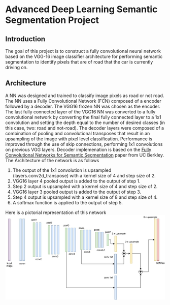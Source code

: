 # Advanced Deep Learning Semantic Segmentation Project

## Introduction

The goal of this project is to construct a fully convolutional neural network based on the VGG-16 image classifier architecture for performing semantic segmentation to identify pixels that are of road that the car is currently driving on.

## Architecture

A NN was designed and trained to classify image pixels as road or not road. The NN uses a Fully Convolutional Network (FCN) composed of a encoder followed by a decoder. The VGG16 frozen NN was chosen as the encoder. The last fully connected layer of the VGG16 NN was converted to a fully convolutional network by converting the final fully connected layer to a 1x1 convolution and setting the depth equal to the number of desired classes (in this case, two: road and not-road). The decoder layers were composed of a combination of pooling and convolutional transposes that result in an upsampling of the image with pixel level classification. Performance is improved through the use of skip connections, performing 1x1 convolutions on previous VGG layers. Decoder implemenation is based on the [Fully Convolutional Networks for Semantic Segmentation](https://arxiv.org/abs/1605.06211) paper from UC Berkley.
The Architecture of the network is as follows

1. The output of the 1x1 convolution is upsampled (layers.conv2d_transpose) with a kernel size of 4 and step size of 2.
2. VGG16 layer 4 pooled output is added to the output of step 1.
3. Step 2 output is upsampled with a kernel size of 4 and step size of 2.
4. VGG16 layer 3 pooled output is added to the output of step 3.
5. Step 4 output is upsampled with a kernel size of 8 and step size of 4.
6. A softmax function is applied to the output of step 5.

Here is a pictorial representation of this network
![](VGG16_sem_segm.jpg)
